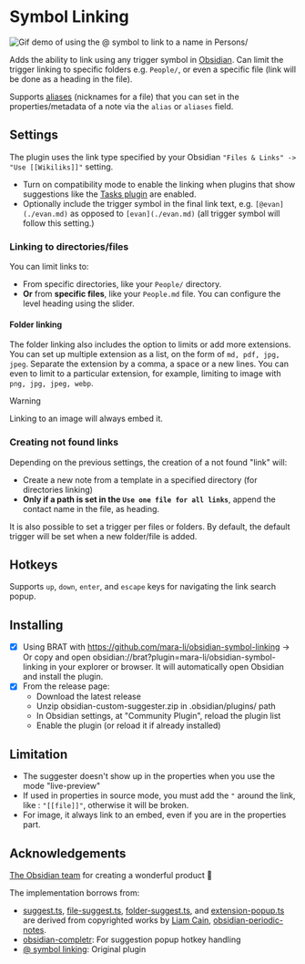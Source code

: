 # Symbol Linking

![Gif demo of using the @ symbol to link to a name in Persons/](./docs/at-linking-example-1.4.4.gif)

Adds the ability to link using any trigger symbol in [Obsidian](https://obsidian.md/). Can limit the trigger linking to specific folders e.g. `People/`, or even a specific file (link will be done as a heading in the file).

Supports [aliases](https://help.obsidian.md/Linking+notes+and+files/Aliases) (nicknames for a file) that you can set in the properties/metadata of a note via the `alias` or `aliases` field.

## Settings
The plugin uses the link type specified by your Obsidian `"Files & Links" -> "Use [[Wikiliks]]"` setting.
- Turn on compatibility mode to enable the linking when plugins that show suggestions like the [Tasks plugin](https://github.com/obsidian-tasks-group/obsidian-tasks) are enabled.
- Optionally include the trigger symbol in the final link text, e.g. `[@evan](./evan.md)` as opposed to `[evan](./evan.md)` (all trigger symbol will follow this setting.)


### Linking to directories/files
You can limit links to:
 - From specific directories, like your `People/` directory.
 - **Or** from **specific files**, like your `People.md` file. You can configure the level heading using the slider.

#### Folder linking

The folder linking also includes the option to limits or add more extensions. You can set up multiple extension as a list, on the form of `md, pdf, jpg, jpeg`. Separate the extension by a comma, a space or a new lines. You can even to limit to a particular extension, for example, limiting to image with `png, jpg, jpeg, webp`.

> [!warning]
> Linking to an image will always embed it.

### Creating not found links
Depending on the previous settings, the creation of a not found "link" will:
 - Create a new note from a template in a specified directory (for directories linking)
 - **Only if a path is set in the `Use one file for all links`**, append the contact name in the file, as heading.

It is also possible to set a trigger per files or folders. By default, the default trigger will be set when a new folder/file is added.

## Hotkeys

Supports `up`, `down`, `enter`, and `escape` keys for navigating the link search popup.

## Installing

- [x] Using BRAT with https://github.com/mara-li/obsidian-symbol-linking → Or copy and open obsidian://brat?plugin=mara-li/obsidian-symbol-linking in your explorer or browser. It will automatically open Obsidian and install the plugin.
- [x] From the release page:
  - Download the latest release 
  - Unzip obsidian-custom-suggester.zip in .obsidian/plugins/ path 
  - In Obsidian settings, at "Community Plugin", reload the plugin list 
  - Enable the plugin (or reload it if already installed)

## Limitation

- The suggester doesn't show up in the properties when you use the mode "live-preview"
- If used in properties in source mode, you must add the `"` around the link, like : `"[[file]]"`, otherwise it will be broken.
- For image, it always link to an embed, even if you are in the properties part.

## Acknowledgements

[The Obsidian team](https://obsidian.md/about) for creating a wonderful product :purple_heart:

The implementation borrows from:

- [suggest.ts](./src/utils/suggest.ts), [file-suggest.ts](./src/settings/file-suggest.ts), [folder-suggest.ts](./src/settings/folder-suggest.ts), and [extension-popup.ts](./src/extension-version/extension-popup.ts) are derived from copyrighted works by [Liam Cain](https://github.com/liamcain), [obsidian-periodic-notes](https://github.com/liamcain/obsidian-periodic-notes).
- [obsidian-completr](https://github.com/tth05/obsidian-completr): For suggestion popup hotkey handling
- [@ symbol linking](https://github.com/Ebonsignori/obsidian-at-symbol-linking): Original plugin
